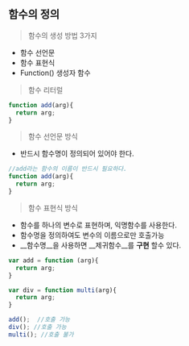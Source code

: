 ## 함수의 정의

> 함수의 생성 방법 3가지

+ 함수 선언문
+ 함수 표현식
+ Function() 생성자 함수

> 함수 리터럴

```javascript
function add(arg){
  return arg;
}
```

> 함수 선언문 방식
+ 반드시 함수명이 정의되어 있어야 한다.

```javascript
//add라는 함수의 이름이 반드시 필요하다.
function add(arg){
  return arg;
}
```

> 함수 표현식 방식
+ 함수를 하나의 변수로 표현하며, 익명함수를 사용한다.
+ 함수명을 정의하여도 변수의 이름으로만 호출가능
+ __함수명__을 사용하면 __제귀함수__를 __구현__ 할수 있다.

```javascript
var add = function (arg){
  return arg;
}

var div = function multi(arg){
  return arg;
}

add();  //호출 가능
div(); //호출 가능
multi(); //호출 불가

```

> 
